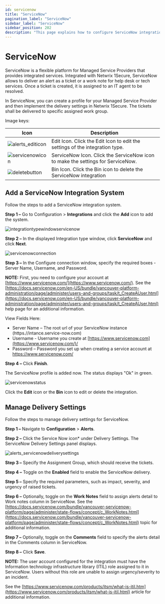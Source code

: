 ```yaml
---
id: servicenow
title: "ServiceNow"
pagination_label: "ServiceNow"
sidebar_label: "ServiceNow"
sidebar_position: 202
description: "This page explains how to configure ServiceNow integration to deliver Netwrix 1Secure alerts as tickets or work notes for help desk services."
---
```


# ServiceNow

ServiceNow is a flexible platform for Managed Service Providers that provides integrated services.
Integrated with Netwrix 1Secure, ServiceNow allows to deliver an alert as a ticket or a work note
for help desk or tech services. Once a ticket is created, it is assigned to an IT agent to be
resolved.

In ServiceNow, you can create a profile for your Managed Service Provider and then implement the
delivery settings in Netwrix 1Secure. The tickets shall be delivered to specific assigned work
group.

Image keys:

| Icon                                                                                          | Description                                                                     |
| --------------------------------------------------------------------------------------------- | ------------------------------------------------------------------------------- |
| ![alerts_editicon](/img/product_docs/1secure/integration/alerts_editicon.webp) | Edit Icon. Click the Edit Icon to edit the settings of the integration type.    |
| ![servicenowicon](/img/product_docs/1secure/integration/servicenowicon.webp)   | ServiceNow Icon. Click the ServiceNow icon to make the settings for ServiceNow. |
| ![deletebutton](/img/product_docs/1secure/integration/deletebutton.webp)       | Bin Icon. Click the Bin icon to delete the ServiceNow integration               |

## Add a ServiceNow Integration System

Follow the steps to add a ServiceNow integration system.

**Step 1 –** Go to Configuration > **Integrations** and click the **Add** icon to add the system.

![integrationtypewindowservicenow](/img/product_docs/1secure/integration/integrationtypewindowservicenow.webp)

**Step 2 –** In the displayed Integration type window, click **ServiceNow** and click **Next**.

![servicenowconnection](/img/product_docs/changetracker/8.1/integration/itsm/servicenowconnection.webp)

**Step 3 –** In the Configure connection window, specify the required boxes - Server Name, Username,
and Password.

**NOTE:** First, you need to configure your account at
[https://www.servicenow.com/](https://www.servicenow.com/). See the
[https://docs.servicenow.com/en-US/bundle/vancouver-platform-administration/page/administer/users-and-groups/task/t_CreateAUser.html](https://docs.servicenow.com/en-US/bundle/vancouver-platform-administration/page/administer/users-and-groups/task/t_CreateAUser.html)
help page for an additional information.

View Fields Here:

- Server Name – The root url of your ServiceNow instance (https.//intance.service-now.com)
- Username - Username you create at [https://www.servicenow.com](https://www.servicenow.com/)/
- Password – Password you set up when creating a service account at
  [https://www.servicenow.com/ ](https://www.servicenow.com/)

**Step 4 –** Click **Finish**.

The ServiceNow profile is added now. The status displays "Ok" in green.

![servicenowstatus](/img/product_docs/1secure/integration/servicenowstatus.webp)

Click the **Edit** icon or the **Bin** icon to edit or delete the integration.

## Manage Delivery Settings

Follow the steps to manage delivery settings for ServiceNow.

**Step 1 –** Navigate to **Configuration** > **Alerts**.

**Step 2 –** Click the Service Now icon\* under Delivery Settings. The ServiceNow Delivery Settings
panel displays.

![alerts_servicenowdeliverysettings](/img/product_docs/1secure/integration/alerts_servicenowdeliverysettings.webp)

**Step 3 –** Specify the Assignment Group, which should receive the tickets.

**Step 4 –** Toggle on the **Enabled** field to enable the ServiceNow delivery.

**Step 5 –** Specify the required parameters, such as impact, severity, and urgency of raised
tickets.

**Step 6 –** Optionally, toggle on the **Work Notes** field to assign alerts detail to Work notes
column in ServiceNow. See the
[https://docs.servicenow.com/bundle/vancouver-servicenow-platform/page/administer/state-flows/concept/c_WorkNotes.html](https://docs.servicenow.com/bundle/vancouver-servicenow-platform/page/administer/state-flows/concept/c_WorkNotes.html)
topic for additional information.

**Step 7 –** Optionally, toggle on the **Comments** field to specify the alerts detail in the
Comments column in ServiceNow.

**Step 8 –** Click **Save**.

**NOTE:** The user account configured for the integration must have the Information technology
infrastructure library (ITIL) role assigned to it in ServiceNow. Users without this role are unable
to assign urgency/severity to an incident.

See the
[https://www.servicenow.com/products/itsm/what-is-itil.htm](https://www.servicenow.com/products/itsm/what-is-itil.html)
article for additional information.
